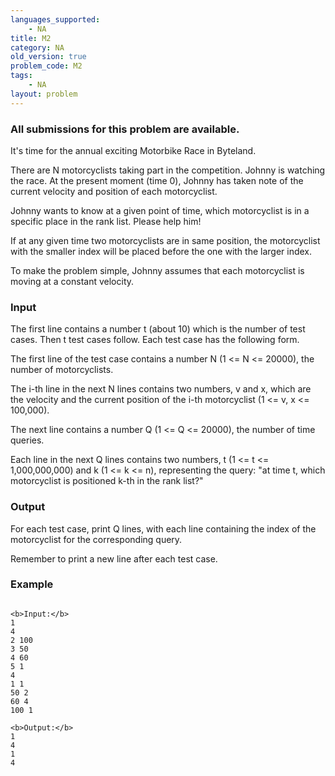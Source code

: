 ```yaml
---
languages_supported:
    - NA
title: M2
category: NA
old_version: true
problem_code: M2
tags:
    - NA
layout: problem
---
```

###  All submissions for this problem are available. 

It's time for the annual exciting Motorbike Race in Byteland.

There are N motorcyclists taking part in the competition. Johnny is watching the race. At the present moment (time 0), Johnny has taken note of the current velocity and position of each motorcyclist.

Johnny wants to know at a given point of time, which motorcyclist is in a specific place in the rank list. Please help him!

If at any given time two motorcyclists are in same position, the motorcyclist with the smaller index will be placed before the one with the larger index.

To make the problem simple, Johnny assumes that each motorcyclist is moving at a constant velocity.

### Input

The first line contains a number t (about 10) which is the number of test cases. Then t test cases follow. Each test case has the following form.

The first line of the test case contains a number N (1 <= N <= 20000), the number of motorcyclists.

The i-th line in the next N lines contains two numbers, v and x, which are the velocity and the current position of the i-th motorcyclist (1 <= v, x <= 100,000).

The next line contains a number Q (1 <= Q <= 20000), the number of time queries.

Each line in the next Q lines contains two numbers, t (1 <= t <= 1,000,000,000) and k (1 <= k <= n), representing the query: "at time t, which motorcyclist is positioned k-th in the rank list?"

### Output

For each test case, print Q lines, with each line containing the index of the motorcyclist for the corresponding query.

Remember to print a new line after each test case.

### Example

```

<b>Input:</b>
1
4
2 100
3 50
4 60
5 1
4
1 1
50 2
60 4
100 1

<b>Output:</b>
1
4
1
4

```